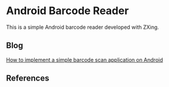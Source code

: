 Android Barcode Reader
=========
This is a simple Android barcode reader developed with ZXing.

Blog
-----------
[How to implement a simple barcode scan application on Android][1]

References
-----------
[1]:http://www.codepool.biz/ocr-barcode-twain/how-to-implement-a-simple-barcode-scan-application-on-android.html
